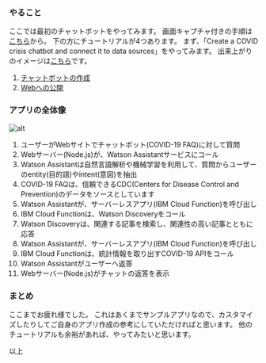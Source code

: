 ### やること

ここでは最初のチャットボットをやってみます。
画面キャプチャ付きの手順は[こちら](https://developer.ibm.com/callforcode/getstarted/covid-19/crisis-communication/)から。
下の方にチュートリアルが4つあります。
まず、「Create a COVID crisis chatbot and connect it to data sources」をやってみます。
出来上がりのイメージは[こちら](https://covid-assistant-simple-sirotan.mybluemix.net)です。

1. [チャットボットの作成](https://github.com/sirotans/callforcode2020/blob/master/crisis-communication/lab1)
2. [Webへの公開](https://github.com/sirotans/callforcode2020/blob/master/crisis-communication/lab2)

### アプリの全体像

![alt](https://developer.ibm.com/developer/tutorials/create-a-covid-19-chatbot-embedded-on-a-website/images/covid-website-diagram.png)


1. ユーザーがWebサイトでチャットボット(COVID-19 FAQ)に対して質問
2. Webサーバー(Node.js)が、Watson Assistantサービスにコール
3. Watson Assistantは自然言語解析や機械学習を利用して、質問からユーザーのentity(目的語)やintent(意図)を抽出
4. COVID-19 FAQは、信頼できるCDC(Centers for Disease Control and Prevention)のデータをソースとしています
5. Watson Assistantが、サーバーレスアプリ(IBM Cloud Function)を呼び出し
6. IBM Cloud Functionは、Watson Discoveryをコール
7. Watson Discoveryは、関連する記事を検索し、関連性の高い記事とともに応答
8. Watson Assistantが、サーバーレスアプリ(IBM Cloud Function)を呼び出し
9. IBM Cloud Functionは、統計情報を取り出すCOVID-19 APIをコール
10. Watson Assistantがユーザーへ返答
11. Webサーバー(Node.js)がチャットの返答を表示


### まとめ
ここまでお疲れ様でした。
これはあくまでサンプルアプリなので、カスタマイズしたりしてご自身のアプリ作成の参考にしていただければと思います。
他のチュートリアルも余裕があれば、やってみたいと思います。

以上
